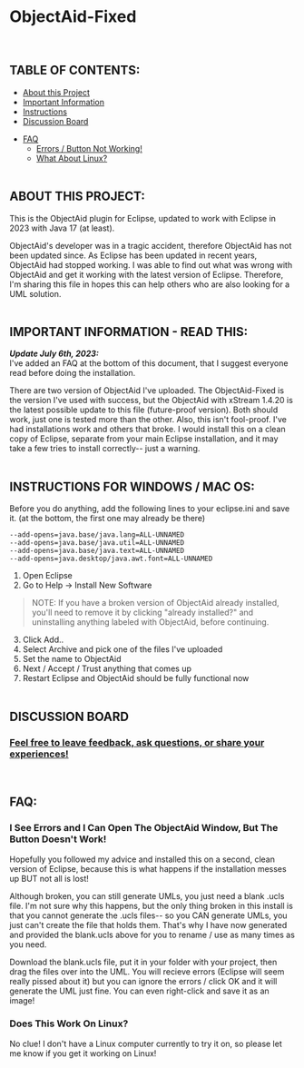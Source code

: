 # ObjectAid-Fixed

<br />

## TABLE OF CONTENTS:
- [About this Project](#project)
- [Important Information](#important)
- [Instructions](#instructions)
- [Discussion Board](#discussion)
* [FAQ](#faq)
  * [Errors / Button Not Working!](#errors)
  * [What About Linux?](#linux)
<br /><br />

<a name="project"></a>
## ABOUT THIS PROJECT:

This is the ObjectAid plugin for Eclipse, updated to work with Eclipse in 2023 with Java 17 (at least).

ObjectAid's developer was in a tragic accident, therefore ObjectAid has not been updated since. As Eclipse has been updated in recent years, ObjectAid had stopped working. I was able to find out what was wrong with ObjectAid and get it working with the latest version of Eclipse. Therefore, I'm sharing this file in hopes this can help others who are also looking for a UML solution.
<br /><br />

<a name="important"></a>
## IMPORTANT INFORMATION - READ THIS:

_**Update July 6th, 2023:**_<br />
I've added an FAQ at the bottom of this document, that I suggest everyone read before doing the installation.

There are two version of ObjectAid I've uploaded. The ObjectAid-Fixed is the version I've used with success, but the ObjectAid with xStream 1.4.20 is the latest possible update to this file (future-proof version). Both should work, just one is tested more than the other.
Also, this isn't fool-proof. I've had installations work and others that broke. I would install this on a clean copy of Eclipse, separate from your main Eclipse installation, and it may take a few tries to install correctly-- just a warning.
<br /><br />

<a name="instructions"></a>
## INSTRUCTIONS FOR WINDOWS / MAC OS:

Before you do anything, add the following lines to your eclipse.ini and save it.
(at the bottom, the first one may already be there)
```
--add-opens=java.base/java.lang=ALL-UNNAMED  
--add-opens=java.base/java.util=ALL-UNNAMED  
--add-opens=java.base/java.text=ALL-UNNAMED  
--add-opens=java.desktop/java.awt.font=ALL-UNNAMED
```

1. Open Eclipse
2. Go to Help -> Install New Software

> NOTE: If you have a broken version of ObjectAid already installed, you'll need to remove it by clicking "already installed?" and uninstalling anything labeled with ObjectAid, before continuing.

3. Click Add..
4. Select Archive and pick one of the files I've uploaded
5. Set the name to ObjectAid
6. Next / Accept / Trust anything that comes up
7. Restart Eclipse and ObjectAid should be fully functional now
<br /><br />

<a name="discussion"></a>
## DISCUSSION BOARD
### [Feel free to leave feedback, ask questions, or share your experiences!](https://github.com/RWPhillips/ObjectAid-Fixed/discussions)
<br />

<a name="faq"></a>
## FAQ:

<a name="errors"></a>
### I See Errors and I Can Open The ObjectAid Window, But The Button Doesn't Work!

Hopefully you followed my advice and installed this on a second, clean version of Eclipse, because this is what happens if the installation messes up BUT not all is lost! 

Although broken, you can still generate UMLs, you just need a blank .ucls file. I'm not sure why this happens, but the only thing broken in this install is that you cannot generate the .ucls files-- so you CAN generate UMLs, you just can't create the file that holds them. That's why I have now generated and provided the blank.ucls above for you to rename / use as many times as you need. 

Download the blank.ucls file, put it in your folder with your project, then drag the files over into the UML. You will recieve errors (Eclipse will seem really pissed about it) but you can ignore the errors / click OK and it will generate the UML just fine. You can even right-click and save it as an image!

<a name="linux"></a>
### Does This Work On Linux?

No clue! I don't have a Linux computer currently to try it on, so please let me know if you get it working on Linux!
